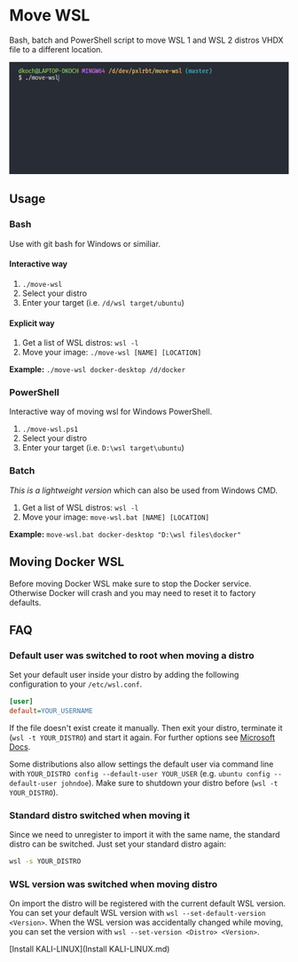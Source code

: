 # Move WSL

Bash, batch and PowerShell script to move WSL 1 and WSL 2 distros VHDX file to a different location.

![Interactive Example](screencast.gif)

## Usage

### Bash
Use with git bash for Windows or similiar.

#### Interactive way
1) `./move-wsl`
2) Select your distro
3) Enter your target (i.e. `/d/wsl target/ubuntu`)

#### Explicit way
1) Get a list of WSL distros: `wsl -l`
2) Move your image: `./move-wsl [NAME] [LOCATION]`

__Example:__ `./move-wsl docker-desktop /d/docker`


### PowerShell
Interactive way of moving wsl for Windows PowerShell.

1) `./move-wsl.ps1`
2) Select your distro
3) Enter your target (i.e. `D:\wsl target\ubuntu`)

### Batch
_This is a lightweight version_ which can also be used from Windows CMD.

1) Get a list of WSL distros: `wsl -l`
2) Move your image: `move-wsl.bat [NAME] [LOCATION]`

__Example:__ `move-wsl.bat docker-desktop "D:\wsl files\docker"`

## Moving Docker WSL

Before moving Docker WSL make sure to stop the Docker service. Otherwise Docker will crash and you may need to reset it to factory defaults.

## FAQ

### Default user was switched to root when moving a distro

Set your default user inside your distro by adding the following configuration to your `/etc/wsl.conf`.

```ini
[user]
default=YOUR_USERNAME
```

If the file doesn't exist create it manually. Then exit your distro, terminate it (`wsl -t YOUR_DISTRO`) and start it again. For further options see [Microsoft Docs](https://docs.microsoft.com/en-us/windows/wsl/wsl-config#user).

Some distributions also allow settings the default user via command line with `YOUR_DISTRO config --default-user YOUR_USER` (e.g. `ubuntu config --default-user johndoe`). Make sure to shutdown your distro before (`wsl -t YOUR_DISTRO`).

### Standard distro switched when moving it

Since we need to unregister to import it with the same name, the standard distro can be switched. Just set your standard distro again:

```sh
wsl -s YOUR_DISTRO
```

### WSL version was switched when moving distro

On import the distro will be registered with the current default WSL version. You can set your default WSL version with `wsl --set-default-version <Version>`.
When the WSL version was accidentally changed while moving, you can set the version with `wsl --set-version <Distro> <Version>`.

[Install KALI-LINUX](Install KALI-LINUX.md)

